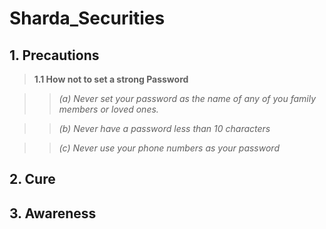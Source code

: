 # Sharda_Securities

## 1. Precautions

> **1.1 How not to set a strong Password**

>>  *(a) Never set your password as the name of any of you family members or loved ones.*

>>  *(b) Never have a password less than 10 characters*
    
>>  *(c) Never use your phone numbers as your password*


## 2. Cure

## 3. Awareness



